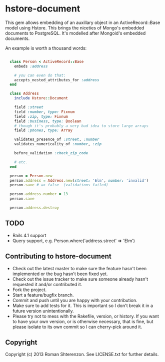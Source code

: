 # hstore-document

This gem allows embedding of an auxillary object in an ActiveRecord::Base model using Hstore.
This brings the niceties of Mongo's embedded documents to PostgreSQL.
It's modelled after Mongoid's embedded documents.

An example is worth a thousand words:

```ruby

  class Person < ActiveRecord::Base
    embeds :address

    # you can even do that:
    accepts_nested_attributes_for :address
  end

  class Address
    include Hstore::Document

    field :street
    field :number, type: Fixnum
    field :zip, type: Fixnum
    field :business, type: Boolean
    # though it's probably a very bad idea to store large arrays
    field :phones, type: Array

    validates_presence_of :street, :number
    validates_numericality_of :number, :zip

    before_validation :check_zip_code

    # etc.
  end

  person = Person.new
  person.address = Address.new(street: 'Elm', number: 'invalid')
  person.save # => false  (validations failed)

  person.address.number = 13
  person.save

  person.address.destroy
```

## TODO

* Rails 4.1 support
* Query support, e.g. Person.where('address.street' => 'Elm')

## Contributing to hstore-document

* Check out the latest master to make sure the feature hasn't been implemented or the bug hasn't been fixed yet.
* Check out the issue tracker to make sure someone already hasn't requested it and/or contributed it.
* Fork the project.
* Start a feature/bugfix branch.
* Commit and push until you are happy with your contribution.
* Make sure to add tests for it. This is important so I don't break it in a future version unintentionally.
* Please try not to mess with the Rakefile, version, or history. If you want to have your own version, or is otherwise necessary, that is fine, but please isolate to its own commit so I can cherry-pick around it.

## Copyright

Copyright (c) 2013 Roman Shterenzon. See LICENSE.txt for further details.
